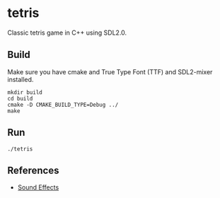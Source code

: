 # tetris
Classic tetris game in C++ using SDL2.0.

## Build
Make sure you have cmake and True Type Font (TTF) and SDL2-mixer installed.  

```
mkdir build
cd build
cmake -D CMAKE_BUILD_TYPE=Debug ../
make
```
## Run
```
./tetris 
```
## References
* [Sound Effects](https://github.com/nickarora/tetris/tree/master/sounds)
